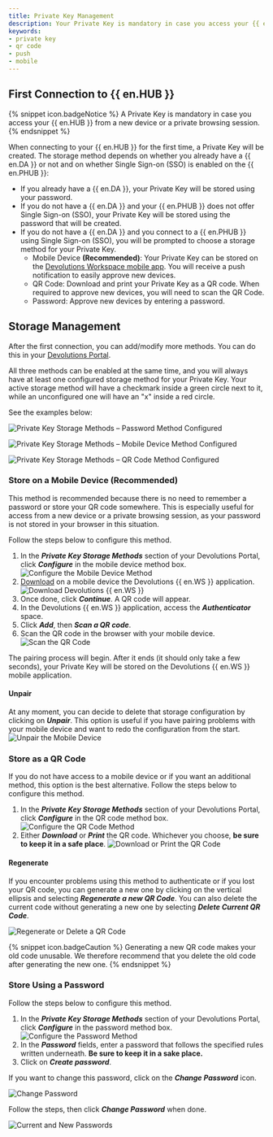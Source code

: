 ```yaml
---
title: Private Key Management
description: Your Private Key is mandatory in case you access your {{ en.HUB }} from a new device or a private browsing session. You can configure its storage method(s) in your Devolutions Portal.
keywords:
- private key
- qr code
- push
- mobile
---
```

## First Connection to {{ en.HUB }}

{% snippet icon.badgeNotice %}
A Private Key is mandatory in case you access your {{ en.HUB }} from a new device or a private browsing session.
{% endsnippet %}  

When connecting to your {{ en.HUB }} for the first time, a Private Key will be created. The storage method depends on whether you already have a {{ en.DA }} or not and on whether Single Sign-on (SSO) is enabled on the {{ en.PHUB }}:
* If you already have a {{ en.DA }}, your Private Key will be stored using your password.
* If you do not have a {{ en.DA }} and your {{ en.PHUB }} does not offer Single Sign-on (SSO), your Private Key will be stored using the password that will be created.
* If you do not have a {{ en.DA }} and you connect to a {{ en.PHUB }} using Single Sign-on (SSO), you will be prompted to choose a storage method for your Private Key. 
    * Mobile Device **(Recommended)**: Your Private Key can be stored on the [Devolutions Workspace mobile app](https://devolutions.net/workspace/). You will receive a push notification to easily approve new devices.
    * QR Code: Download and print your Private Key as a QR code. When required to approve new devices, you will need to scan the QR Code.
    * Password: Approve new devices by entering a password.

## Storage Management

After the first connection, you can add/modify more methods. You can do this in your [Devolutions Portal](https://portal.devolutions.com/security/private-key).

All three methods can be enabled at the same time, and you will always have at least one configured storage method for your Private Key. Your active storage method will have a checkmark inside a green circle next to it, while an unconfigured one will have an "x" inside a red circle. 

See the examples below:

![Private Key Storage Methods – Password Method Configured](/img/en/kb/KB2185.png)

![Private Key Storage Methods – Mobile Device Method Configured](/img/en/kb/KB2186.png)

![Private Key Storage Methods – QR Code Method Configured](/img/en/kb/KB2187.png)

### Store on a Mobile Device (Recommended)

This method is recommended because there is no need to remember a password or store your QR code somewhere. This is especially useful for access from a new device or a private browsing session, as your password is not stored in your browser in this situation.

Follow the steps below to configure this method.

1. In the ***Private Key Storage Methods*** section of your Devolutions Portal, click ***Configure*** in the mobile device method box.  
![Configure the Mobile Device Method](/img/en/kb/KB2188.png)
1. [Download](https://devolutions.net/workspace/) on a mobile device the Devolutions {{ en.WS }} application.  
![Download Devolutions {{ en.WS }}](/img/en/kb/KB2189.png)
1. Once done, click ***Continue***. A QR code will appear.
1. In the Devolutions {{ en.WS }} application, access the ***Authenticator*** space.
1. Click ***Add***, then ***Scan a QR code***.
1. Scan the QR code in the browser with your mobile device.
![Scan the QR Code](/img/en/kb/KB2190.png)

The pairing process will begin. After it ends (it should only take a few seconds), your Private Key will be stored on the Devolutions {{ en.WS }} mobile application.  

#### Unpair

At any moment, you can decide to delete that storage configuration by clicking on ***Unpair***. This option is useful if you have pairing problems with your mobile device and want to redo the configuration from the start.  
![Unpair the Mobile Device](/img/en/kb/KB2191.png)

### Store as a QR Code

If you do not have access to a mobile device or if you want an additional method, this option is the best alternative. Follow the steps below to configure this method.

1. In the ***Private Key Storage Methods*** section of your Devolutions Portal, click ***Configure*** in the QR code method box.  
![Configure the QR Code Method](/img/en/kb/KB2192.png)
1. Either ***Download*** or ***Print*** the QR code. Whichever you choose, **be sure to keep it in a safe place**.
![Download or Print the QR Code](/img/en/kb/KB2193.png)

#### Regenerate

If you encounter problems using this method to authenticate or if you lost your QR code, you can generate a new one by clicking on the vertical ellipsis and selecting ***Regenerate a new QR Code***. You can also delete the current code without generating a new one by selecting ***Delete Current QR Code***.  

![Regenerate or Delete a QR Code](/img/en/kb/KB2194.png)

{% snippet icon.badgeCaution %}
Generating a new QR code makes your old code unusable. We therefore recommend that you delete the old code after generating the new one.
{% endsnippet %}  

### Store Using a Password

Follow the steps below to configure this method.

1. In the ***Private Key Storage Methods*** section of your Devolutions Portal, click ***Configure*** in the password method box.  
![Configure the Password Method](/img/en/kb/KB2195.png)
1. In the ***Password*** fields, enter a password that follows the specified rules written underneath. **Be sure to keep it in a sake place.**  
1. Click on ***Create password***.

If you want to change this password, click on the ***Change Password*** icon.

![Change Password](/img/en/kb/KB2196.png)

Follow the steps, then click ***Change Password*** when done.

![Current and New Passwords](/img/en/kb/KB2197.png)
